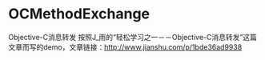 # OCMethodExchange
Objective-C消息转发
按照J_雨的“轻松学习之一－－Objective-C消息转发”这篇文章而写的demo，文章链接：http://www.jianshu.com/p/1bde36ad9938
